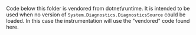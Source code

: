 Code below this folder is vendored from dotnet\runtime. It is intended to be used
when no version of `System.Diagnostics.DiagnosticsSource` could be loaded. In this
case the instrumentation will use the "vendored" code found here.
